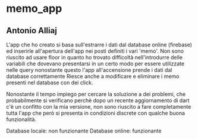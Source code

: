 


# memo_app

## Antonio Alliaj



L'app che ho creato si basa sull'estrarre i dati dal database online (firebase) 
ed inserirle all'apertura dell'app nei posti definiti i vari 'memo'. Non sono 
riuscito ad usare floor in quanto ho trovato difficoltà nell'introdurre delle 
variabili che dovevano presentarsi in un certo modo per essere utilizzate nelle
query nonostante questo l'app all'accensione prende i dati dal database correttamente 
Riesce anche a modificare e eliminare i memo presenti nel database con dei click.

Nonostante il tempo impiego per cercare la soluzione a dei problemi, che probabilmente 
si verificano perchè dopo un recente aggiornamento di dart c'è un confitto con la mia 
versione, non sono riuscito a fare completamente tutta l'app che però si presenta 
in condizioni discrete con qualche buona funzionalità.

Database locale: non funzionante
Database online: funzionante
